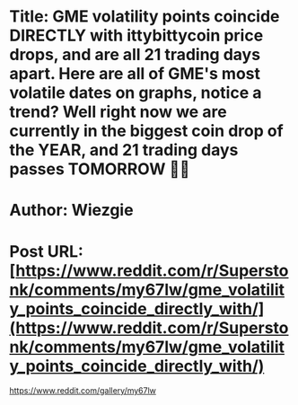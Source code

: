 # Title: GME volatility points coincide DIRECTLY with ittybittycoin price drops, and are all 21 trading days apart. Here are all of GME's most volatile dates on graphs, notice a trend? Well right now we are currently in the biggest coin drop of the YEAR, and 21 trading days passes TOMORROW 🤔🤔
# Author: Wiezgie
# Post URL: [https://www.reddit.com/r/Superstonk/comments/my67lw/gme_volatility_points_coincide_directly_with/](https://www.reddit.com/r/Superstonk/comments/my67lw/gme_volatility_points_coincide_directly_with/)


https://www.reddit.com/gallery/my67lw